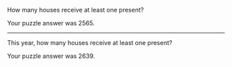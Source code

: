 How many houses receive at least one present?

Your puzzle answer was 2565.

---------------------------------------------

This year, how many houses receive at least one present?

Your puzzle answer was 2639.
